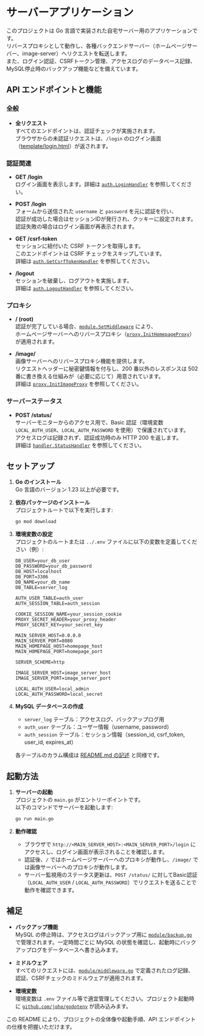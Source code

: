 # サーバーアプリケーション

このプロジェクトは Go 言語で実装された自宅サーバー用のアプリケーションです。  
リバースプロキシとして動作し、各種バックエンドサーバー（ホームページサーバー、image-server）へリクエストを転送します。  
また、ログイン認証、CSRFトークン管理、アクセスログのデータベース記録、MySQL停止時のバックアップ機能などを備えています。

## API エンドポイントと機能

### 全般
- **全リクエスト**  
  すべてのエンドポイントは、認証チェックが実施されます。  
  ブラウザからの未認証リクエストは、`/login` のログイン画面（[template/login.html](template/login.html)）が返されます。

### 認証関連
- **GET /login**  
  ログイン画面を表示します。詳細は [`auth.LoginHandler`](auth/auth-handler.go) を参照してください。

- **POST /login**  
  フォームから送信された `username` と `password` を元に認証を行い、  
  認証が成功した場合はセッションIDが発行され、クッキーに設定されます。  
  認証失敗の場合はログイン画面が再表示されます。

- **GET /csrf-token**  
  セッションに紐付いた CSRF トークンを取得します。  
  このエンドポイントは CSRF チェックをスキップしています。  
  詳細は [`auth.GetCsrfTokenHandler`](auth/auth-handler.go) を参照してください。

- **/logout**  
  セッションを破棄し、ログアウトを実施します。  
  詳細は [`auth.LogoutHandler`](auth/auth-handler.go) を参照してください。

### プロキシ
- **/ (root)**  
  認証が完了している場合、[`module.SetMiddleware`](module/middleware.go) により、  
  ホームページサーバーへのリバースプロキシ（[`proxy.InitHomepageProxy`](proxy/homepage-proxy.go)）が適用されます。

- **/image/**  
  画像サーバーへのリバースプロキシ機能を提供します。  
  リクエストヘッダーに秘密鍵情報を付与し、200 番以外のレスポンスは 502 番に書き換える仕組みが（必要に応じて）用意されています。  
  詳細は [`proxy.InitImageProxy`](proxy/image-proxy.go) を参照してください。

### サーバーステータス
- **POST /status/**  
  サーバーモニターからのアクセス用で、Basic 認証（環境変数 `LOCAL_AUTH_USER`、`LOCAL_AUTH_PASSWORD` を使用）で保護されています。  
  アクセスログは記録されず、認証成功時のみ HTTP 200 を返します。  
  詳細は [`handler.StatusHandler`](handler/status.go) を参照してください。

## セットアップ

1. **Go のインストール**  
   Go 言語のバージョン 1.23 以上が必要です。

2. **依存パッケージのインストール**  
   プロジェクトルートで以下を実行します:
   
    ```sh
    go mod download
    ```

3. **環境変数の設定**  
   プロジェクトのルートまたは `../.env` ファイルに以下の変数を定義してください（例）:
   
    ```dotenv
    DB_USER=your_db_user
    DB_PASSWORD=your_db_password
    DB_HOST=localhost
    DB_PORT=3306
    DB_NAME=your_db_name
    DB_TABLE=server_log

    AUTH_USER_TABLE=auth_user
    AUTH_SESSION_TABLE=auth_session

    COOKIE_SESSION_NAME=your_session_cookie
    PROXY_SECRET_HEADER=your_proxy_header
    PROXY_SECRET_KEY=your_secret_key

    MAIN_SERVER_HOST=0.0.0.0
    MAIN_SERVER_PORT=8080
    MAIN_HOMEPAGE_HOST=homepage_host
    MAIN_HOMEPAGE_PORT=homepage_port

    SERVER_SCHEME=http

    IMAGE_SERVER_HOST=image_server_host
    IMAGE_SERVER_PORT=image_server_port

    LOCAL_AUTH_USER=local_admin
    LOCAL_AUTH_PASSWORD=local_secret
    ```

4. **MySQL データベースの作成**  
   - `server_log` テーブル：アクセスログ、バックアップログ用  
   - `auth_user` テーブル：ユーザー情報（username, password）  
   - `auth_session` テーブル：セッション情報（session_id, csrf_token, user_id, expires_at）  

   各テーブルのカラム構成は [README.md の記述](README.md) と同様です。

## 起動方法

1. **サーバーの起動**  
   プロジェクトの `main.go` がエントリーポイントです。  
   以下のコマンドでサーバーを起動します:

    ```sh
    go run main.go
    ```

2. **動作確認**  
   - ブラウザで `http://<MAIN_SERVER_HOST>:<MAIN_SERVER_PORT>/login` にアクセスし、ログイン画面が表示されることを確認します。
   - 認証後、`/` ではホームページサーバーへのプロキシが動作し、`/image/` では画像サーバーへのプロキシが動作します。
   - サーバー監視用のステータス更新は、`POST /status/` に対してBasic認証（`LOCAL_AUTH_USER` / `LOCAL_AUTH_PASSWORD`）でリクエストを送ることで動作を確認できます。


## 補足

- **バックアップ機能**  
  MySQL の停止時は、アクセスログはバックアップ用に [`module/backup.go`](module/backup.go) で管理されます。一定時間ごとに MySQL の状態を確認し、起動時にバックアップログをデータベースへ書き込みます。

- **ミドルウェア**  
  すべてのリクエストには、[`module/middleware.go`](module/middleware.go) で定義されたログ記録、認証、CSRFチェックのミドルウェアが適用されます。

- **環境変数**  
  環境変数は `.env` ファイル等で適宜管理してください。プロジェクト起動時に [`github.com/joho/godotenv`](go.mod) が読み込みます。

この README により、プロジェクトの全体像や起動手順、API エンドポイントの仕様を把握いただけます。
